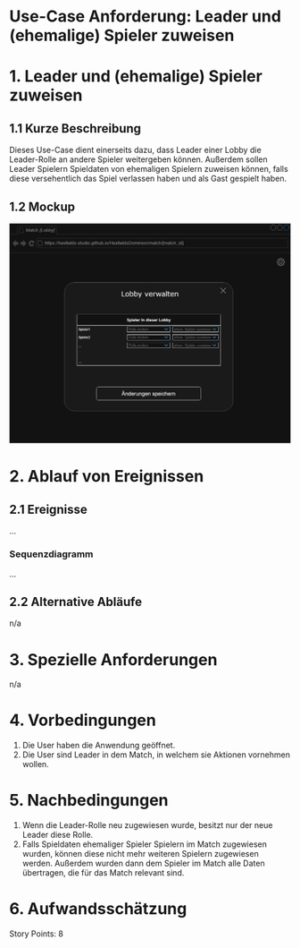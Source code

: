 # Use-Case Anforderung: Leader und (ehemalige) Spieler zuweisen

# 1. Leader und (ehemalige) Spieler zuweisen

## 1.1 Kurze Beschreibung
Dieses Use-Case dient einerseits dazu, dass Leader einer Lobby die Leader-Rolle an andere Spieler weitergeben können. Außerdem sollen Leader Spielern Spieldaten von ehemaligen Spielern zuweisen können, falls diese versehentlich das Spiel verlassen haben und als Gast gespielt haben.

## 1.2 Mockup
![Mockup Leader und (ehemalige) Spieler Zuweisung](leader_ehemalige_zuweisung.png)

# 2. Ablauf von Ereignissen

## 2.1 Ereignisse
...

### Sequenzdiagramm
...

## 2.2 Alternative Abläufe
n/a

# 3. Spezielle Anforderungen
n/a

# 4. Vorbedingungen
1. Die User haben die Anwendung geöffnet.
2. Die User sind Leader in dem Match, in welchem sie Aktionen vornehmen wollen.

# 5. Nachbedingungen
1. Wenn die Leader-Rolle neu zugewiesen wurde, besitzt nur der neue Leader diese Rolle.
2. Falls Spieldaten ehemaliger Spieler Spielern im Match zugewiesen wurden, können diese nicht mehr weiteren Spielern zugewiesen werden. Außerdem wurden dann dem Spieler im Match alle Daten übertragen, die für das Match relevant sind.

# 6. Aufwandsschätzung
Story Points: 8
